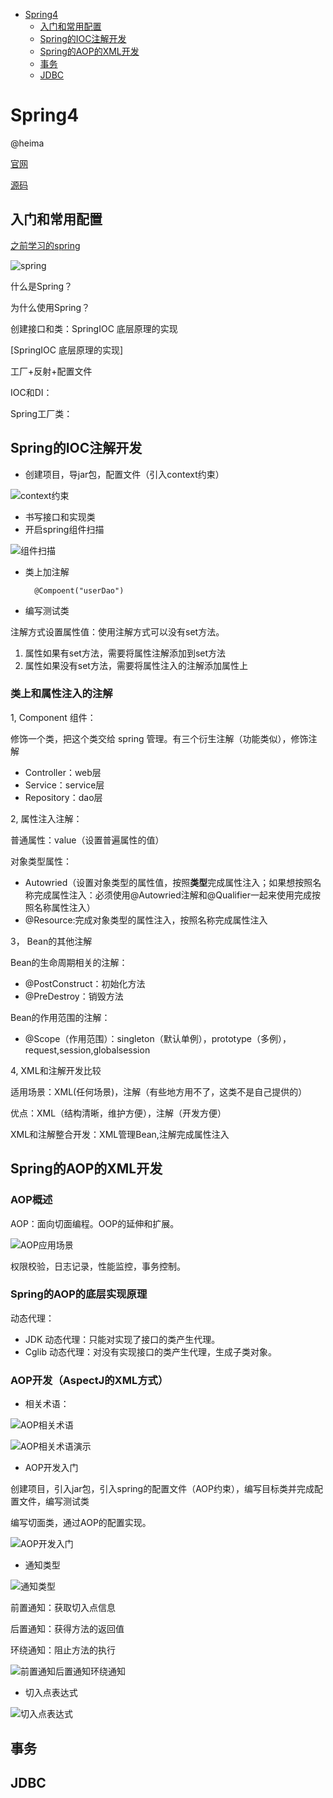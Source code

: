 <!-- TOC -->
- [Spring4](#Spring4)
	- [入门和常用配置](#入门和常用配置)
	- [Spring的IOC注解开发](#Spring的IOC注解开发)
	- [Spring的AOP的XML开发](#Spring的AOP的XML开发)
	- [事务](#事务)
	- [JDBC](#JDBC)


# Spring4
@heima

[官网](https://spring.io/projects/spring-framework)

[源码](https://github.com/spring-projects/spring-framework)
## 入门和常用配置
[之前学习的spring](https://www.evernote.com/shard/s568/nl/148198037/c736955a-bb3e-4d99-996d-71bb8701010e)

![spring](https://i.imgur.com/C22gCyl.png)

什么是Spring？

为什么使用Spring？

创建接口和类：SpringIOC 底层原理的实现

[SpringIOC 底层原理的实现]

工厂+反射+配置文件

IOC和DI：

Spring工厂类：

## Spring的IOC注解开发
- 创建项目，导jar包，配置文件（引入context约束）

![context约束](https://i.imgur.com/M48UrYc.png)

- 书写接口和实现类
- 开启spring组件扫描

![组件扫描](https://i.imgur.com/gswynsE.png)

- 类上加注解

    	@Compoent("userDao")

- 编写测试类

注解方式设置属性值：使用注解方式可以没有set方法。

1. 属性如果有set方法，需要将属性注解添加到set方法
2. 属性如果没有set方法，需要将属性注入的注解添加属性上

### 类上和属性注入的注解

1, Component 组件：

修饰一个类，把这个类交给 spring 管理。有三个衍生注解（功能类似），修饰注解
- Controller：web层
- Service：service层
- Repository：dao层

2, 属性注入注解：

普通属性：value（设置普遍属性的值）

对象类型属性：
- Autowried（设置对象类型的属性值，按照**类型**完成属性注入；如果想按照名称完成属性注入：必须使用@Autowried注解和@Qualifier一起来使用完成按照名称属性注入）
- @Resource:完成对象类型的属性注入，按照名称完成属性注入

3， Bean的其他注解

Bean的生命周期相关的注解：

- @PostConstruct：初始化方法
- @PreDestroy：销毁方法

Bean的作用范围的注解：

- @Scope（作用范围）：singleton（默认单例），prototype（多例），request,session,globalsession

4, XML和注解开发比较

适用场景：XML(任何场景)，注解（有些地方用不了，这类不是自己提供的）

优点：XML（结构清晰，维护方便），注解（开发方便）

XML和注解整合开发：XML管理Bean,注解完成属性注入

## Spring的AOP的XML开发
### AOP概述
AOP：面向切面编程。OOP的延伸和扩展。

![AOP应用场景](https://i.imgur.com/dXE2tq6.png)

权限校验，日志记录，性能监控，事务控制。

### Spring的AOP的底层实现原理

动态代理：
- JDK 动态代理：只能对实现了接口的类产生代理。
- Cglib 动态代理：对没有实现接口的类产生代理，生成子类对象。

### AOP开发（AspectJ的XML方式）
- 相关术语：

![AOP相关术语](https://i.imgur.com/iuOvnpM.png)

![AOP相关术语演示](https://i.imgur.com/Pyp9PFX.png)

- AOP开发入门

创建项目，引入jar包，引入spring的配置文件（AOP约束），编写目标类并完成配置文件，编写测试类

编写切面类，通过AOP的配置实现。

![AOP开发入门](https://i.imgur.com/Hkn4u02.png)

- 通知类型

![通知类型](https://i.imgur.com/e4SYjuC.png)

前置通知：获取切入点信息

后置通知：获得方法的返回值

环绕通知：阻止方法的执行

![前置通知后置通知环绕通知](https://i.imgur.com/oCHxYTJ.png)

- 切入点表达式

![切入点表达式](https://i.imgur.com/Y0bcJfm.png)

## 事务

## JDBC